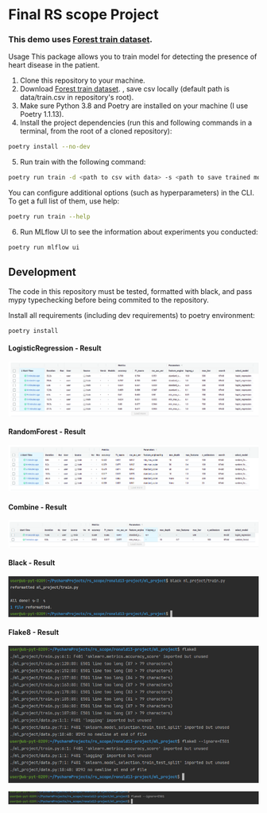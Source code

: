 # Final RS scope Project
### This demo uses [Forest train dataset](https://www.kaggle.com/competitions/forest-cover-type-prediction).

Usage
This package allows you to train model for detecting the presence of heart disease in the patient.

1. Clone this repository to your machine.
2. Download [Forest train dataset](https://www.kaggle.com/competitions/forest-cover-type-prediction).
, save csv locally (default path is data/train.csv in repository's root).
3. Make sure Python 3.8 and Poetry are installed on your machine (I use Poetry 1.1.13).
4. Install the project dependencies (run this and following commands in a terminal, from the root of a cloned repository):

```sh
poetry install --no-dev
```
5. Run train with the following command:
```sh
poetry run train -d <path to csv with data> -s <path to save trained model>
```
You can configure additional options (such as hyperparameters) in the CLI. To get a full list of them, use help:
```sh
poetry run train --help
```
6. Run MLflow UI to see the information about experiments you conducted:
```sh
poetry run mlflow ui
```


## Development

The code in this repository must be tested, formatted with black, and pass mypy typechecking before being commited to the repository.

Install all requirements (including dev requirements) to poetry environment:
```
poetry install
```
#### LogisticRegression - Result

![img_1.png](img_1.png)

#### RandomForest - Result
![img.png](img.png)

#### Combine - Result
![img_2.png](img_2.png)

#### Black - Result

![img_3.png](img_3.png)

#### Flake8 - Result
![img_4.png](img_4.png)

![img_5.png](img_5.png)